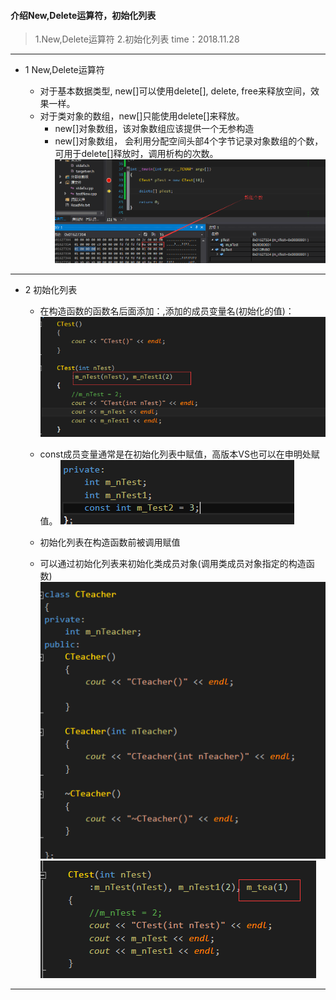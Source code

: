 #### 介绍New,Delete运算符，初始化列表
> 1.New,Delete运算符
> 2.初始化列表
>time：2018.11.28

***

* 1 New,Delete运算符

  + 对于基本数据类型, new[]可以使用delete[], delete, free来释放空间，效果一样。
  + 对于类对象的数组，new[]只能使用delete[]来释放。
    - new[]对象数组，该对象数组应该提供一个无参构造
    - new[]对象数组， 会利用分配空间头部4个字节记录对象数组的个数，可用于delete[]释放时，调用析构的次数。
    ![](assets/markdown-img-paste-20180815190102347.png)
***

* 2 初始化列表
  + 在构造函数的函数名后面添加：,添加的成员变量名(初始化的值)：
![](assets/markdown-img-paste-20180815190736480.png)

  + const成员变量通常是在初始化列表中赋值，高版本VS也可以在申明处赋值。
![](assets/markdown-img-paste-20180815191148400.png)
  + 初始化列表在构造函数前被调用赋值
  + 可以通过初始化列表来初始化类成员对象(调用类成员对象指定的构造函数)
![](assets/markdown-img-paste-20180815191543167.png)
![](assets/markdown-img-paste-20180815191527391.png)

 ***
